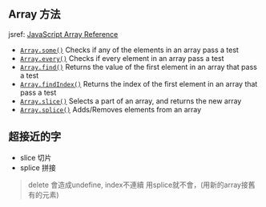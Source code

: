 ## Array 方法
jsref: [JavaScript Array Reference](https://www.w3schools.com/jsref/jsref_obj_array.asp)
- [`Array.some()`](https://www.w3schools.com/jsref/jsref_some.asp) Checks if any of the elements in an array pass a test
- [`Array.every()`](https://www.w3schools.com/jsref/jsref_every.asp) Checks if every element in an array pass a test
- [`Array.find()`](https://www.w3schools.com/jsref/jsref_find.asp)	Returns the value of the first element in an array that pass a test
- [`Array.findIndex()`](https://www.w3schools.com/jsref/jsref_findindex.asp)	Returns the index of the first element in an array that pass a test
- [`Array.slice()`](https://www.w3schools.com/jsref/jsref_slice_array.asp)	Selects a part of an array, and returns the new array
- [`Array.splice()`](https://www.w3schools.com/jsref/jsref_splice.asp) Adds/Removes elements from an array

## 超接近的字
- slice 切片
- splice 拼接

> delete 會造成undefine, index不連續
用splice就不會，(用新的array接舊有的元素)
